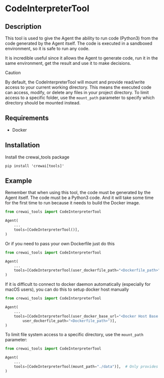 # CodeInterpreterTool

## Description
This tool is used to give the Agent the ability to run code (Python3) from the code generated by the Agent itself. The code is executed in a sandboxed environment, so it is safe to run any code.

It is incredible useful since it allows the Agent to generate code, run it in the same environment, get the result and use it to make decisions.

> [!CAUTION]
> By default, the CodeInterpreterTool will mount and provide read/write access to your current working directory. This means the executed code can access, modify, or delete any files in your project directory. To limit access to a specific folder, use the `mount_path` parameter to specify which directory should be mounted instead.
> 
## Requirements
- Docker

## Installation
Install the crewai_tools package
```shell
pip install 'crewai[tools]'
```

## Example

Remember that when using this tool, the code must be generated by the Agent itself. The code must be a Python3 code. And it will take some time for the first time to run because it needs to build the Docker image.

```python
from crewai_tools import CodeInterpreterTool

Agent(
    ...
    tools=[CodeInterpreterTool()],
)
```

Or if you need to pass your own Dockerfile just do this

```python
from crewai_tools import CodeInterpreterTool

Agent(
    ...
    tools=[CodeInterpreterTool(user_dockerfile_path="<Dockerfile_path>")],
)
```

If it is difficult to connect to docker daemon automatically (especially for macOS users), you can do this to setup docker host manually

```python 
from crewai_tools import CodeInterpreterTool

Agent(
    ...
    tools=[CodeInterpreterTool(user_docker_base_url="<Docker Host Base Url>",
        user_dockerfile_path="<Dockerfile_path>")],
)

```

To limit file system access to a specific directory, use the `mount_path` parameter:

```python
from crewai_tools import CodeInterpreterTool

Agent(
    ...
    tools=[CodeInterpreterTool(mount_path="./data")],  # Only provides access to ./data folder
)
```
